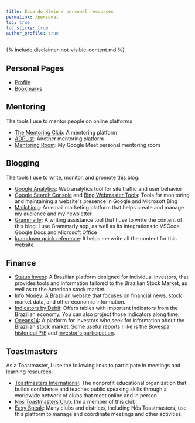 ```yaml
---
title: Eduardo Klein's personal resources
permalink: /personal
toc: true
toc_sticky: true
author_profile: true
---
```


{% include disclaimer-not-visible-content.md %}

## Personal Pages

- [Profile](/profile)
- [Bookmarks](/bookmarks)

## Mentoring

The tools I use to mentor people on online platforms

- [The Mentoring Club](https://www.mentoring-club.com/): A mentoring platform
- [ADPList](https://app.adplist.org/): Another mentoring platform
- [Mentoring Room](https://meet.google.com/ufp-jpqe-kre): My Google Meet personal mentoring room

## Blogging

The tools I use to write, monitor, and promote this blog:

- [Google Analytics](https://analytics.google.com): Web analytics tool for site traffic and user behavior
- [Google Search Console](https://search.google.com/search-console) and [Bing Webmaster Tools](https://www.bing.com/webmasters): Tools for monitoring and maintaining a website's presence in Google and Microsoft Bing
- [Mailchimp](https://mailchimp.com): An email marketing platform that helps create and manage my audience and my newsletter
- [Grammarly](https://app.grammarly.com): A writing assistance tool that I use to write the content of this blog. I use Grammarly app, as well as its integrations to VSCode, Google Docs and Microsoft Office
- [kramdown quick reference](https://kramdown.gettalong.org/quickref.html): It helps me write all the content for this website

## Finance

- [Status Invest](https://statusinvest.com.br/): A Brazilian platform designed for individual investors, that provides tools and information tailored to the Brazilian Stock Market, as well as to the American stock market.
- [Info Money](https://www.infomoney.com.br/): A Brazilian website that focuses on financial news, stock market data, and other economic information.
- [Indicators by Debit](https://debit.com.br/tabelas/indicadores-economicos.php): Offers tables with important indicators from the Brazilian economy. You can also project those indicators along time.
- [Oceans14](https://www.oceans14.com.br): A platform for investors who seek for information about the Brazilian stock market. Some useful reports I like is the [Bovespa historical P/E](https://www.oceans14.com.br/acoes/historico-pl-bovespa) and [investor's participation](https://www.oceans14.com.br/acoes/participacao-investidores-b3).

## Toastmasters

As a Toastmaster, I use the following links to participate in meetings and learning resources.

- [Toastmasters International](https://www.toastmasters.org/): The nonprofit educational organization that builds confidence and teaches public speaking skills through a worldwide network of clubs that meet online and in person.
- [Nós Toastmasters Club](https://toastmastersbrasil.org/regiao/regiao-sul/nos-toastmasters/): I'm a member of this club.
- [Easy Speak](https://easy-speak.org/): Many clubs and districts, including Nós Toastmasters, use this platform to manage and coordinate meetings and other activities.